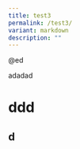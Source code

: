 ```yaml
---
title: test3
permalink: /test3/
variant: markdown
description: ""
---
```

<p>@ed</p><p>adadad</p>

# ddd
## d